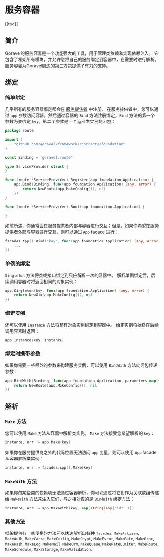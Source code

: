# 服务容器

[[toc]]

## 简介

Goravel的服务容器是一个功能强大的工具，用于管理类依赖和实现依赖注入。 它包含了框架所有模块，并允许您将自己的服务绑定到容器中，在需要时进行解析。 服务容器为Goravel周边的第三方包提供了有力的支持。

## 绑定

### 简单绑定

几乎所有的服务容器绑定都会在 [服务提供者](./service-providers.md) 中注册。 在服务提供者中，您可以通过 `app` 参数访问容器，然后通过容器的 `Bind` 方法注册绑定，`Bind` 方法的第一个参数为要绑定 `key`，第二个参数是一个返回类实例的闭包：

```go
package route

import (
	"github.com/goravel/framework/contracts/foundation"
)

const Binding = "goravel.route"

type ServiceProvider struct {
}

func (route *ServiceProvider) Register(app foundation.Application) {
	app.Bind(Binding, func(app foundation.Application) (any, error) {
		return NewRoute(app.MakeConfig()), nil
	})
}

func (route *ServiceProvider) Boot(app foundation.Application) {

}
```

如前所述，你通常会在服务提供者内部与容器进行交互；但是，如果你希望在服务提供者外部与容器进行交互，则可以通过 `App` facade 进行：

```go
facades.App().Bind("key", func(app foundation.Application) (any, error) {
    ...
})
```

### 单例的绑定

`Singleton` 方法将类或接口绑定到只应解析一次的容器中。 解析单例绑定后，后续调用容器时将返回相同的对象实例：

```go
app.Singleton(key, func(app foundation.Application) (any, error) {
    return NewGin(app.MakeConfig()), nil
})
```

### 绑定实例

还可以使用 `Instance` 方法将现有对象实例绑定到容器中。 给定实例将始终在后续调用容器时返回：

```go
app.Instance(key, instance)
```

### 绑定时携带参数

如果你需要一些额外的参数来构建服务实例，可以使用 `BindWith` 方法向闭包传递参数：

```go
app.BindWith(Binding, func(app foundation.Application, parameters map[string]any) (any, error) {
    return NewRoute(app.MakeConfig()), nil
})
```

## 解析

### `Make` 方法

您可以使用 `Make` 方法从容器中解析类实例。 `Make` 方法接受您希望解析的 `key`：

```go
instance, err := app.Make(key)
```

如果你在服务提供商之外的代码位置无法访问 `app` 变量，则可以使用 `App` facade 从容器解析类实例：

```go
instance, err := facades.App().Make(key)
```

### `MakeWith` 方法

如果你的某些类的依赖项无法通过容器解析，你可以通过将它们作为关联数组传递给 `MakeWith` 方法来注入它们，与之相对应的是 `BindWith` 绑定方法：

```go
instance, err := app.MakeWith(key, map[string]any{"id": 1})
```

### 其他方法

框架提供有一些便捷的方法可以快速解析出各种 `facades`: `MakeArtisan`, `MakeAuth`, `MakeCache`, `MakeConfig`, `MakeCrypt`, `MakeEvent`, `MakeGate`, `MakeGrpc`, `MakeHash`, `MakeLog`, `MakeMail`, `MakeOrm`, `MakeQueue`, `MakeRateLimiter`, `MakeRoute`, `MakeSchedule`, `MakeStorage`, `MakeValidation`.
